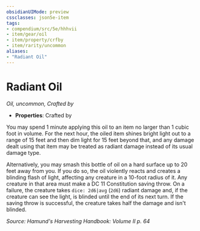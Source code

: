 ```yaml
---
obsidianUIMode: preview
cssclasses: json5e-item
tags:
- compendium/src/5e/hhhvii
- item/gear/oil
- item/property/crfby
- item/rarity/uncommon
aliases: 
- "Radiant Oil"
---
```

# Radiant Oil
*Oil, uncommon, Crafted by*  

- **Properties**: Crafted by

You may spend 1 minute applying this oil to an item no larger than 1 cubic foot in volume. For the next hour, the oiled item shines bright light out to a range of 15 feet and then dim light for 15 feet beyond that, and any damage dealt using that item may be treated as radiant damage instead of its usual damage type.

Alternatively, you may smash this bottle of oil on a hard surface up to 20 feet away from you. If you do so, the oil violently reacts and creates a blinding flash of light, affecting any creature in a 10-foot radius of it. Any creature in that area must make a DC 11 Constitution saving throw. On a failure, the creature takes `dice: 2d6|avg` (`2d6`) radiant damage and, if the creature can see the light, is blinded until the end of its next turn. If the saving throw is successful, the creature takes half the damage and isn't blinded.

*Source: Hamund's Harvesting Handbook: Volume II p. 64*